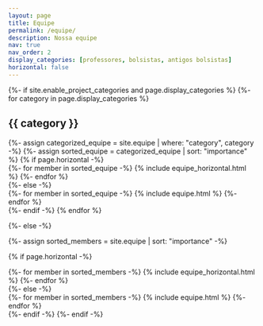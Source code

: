 ```yaml
---
layout: page
title: Equipe
permalink: /equipe/
description: Nossa equipe
nav: true
nav_order: 2
display_categories: [professores, bolsistas, antigos bolsistas]
horizontal: false
---
```


<!-- pages/equipe.md -->
<div class="projects">
{%- if site.enable_project_categories and page.display_categories %}
  <!-- Display categorized team -->
  {%- for category in page.display_categories %}
  <h2 class="category">{{ category }}</h2>
  {%- assign categorized_equipe = site.equipe | where: "category", category -%}
  {%- assign sorted_equipe = categorized_equipe | sort: "importance" %}
  <!-- Generate cards for each member -->
  {% if page.horizontal -%}
  <div class="container">
    <div class="row row-cols-2">
    {%- for member in sorted_equipe -%}
      {% include equipe_horizontal.html %}
    {%- endfor %}
    </div>
  </div>
  {%- else -%}
  <div class="grid">
    {%- for member in sorted_equipe -%}
      {% include equipe.html %}
    {%- endfor %}
  </div>
  {%- endif -%}
  {% endfor %}

{%- else -%}
<!-- Display members without categories -->
  {%- assign sorted_members = site.equipe | sort: "importance" -%}
  <!-- Generate cards for each member -->
  {% if page.horizontal -%}
  <div class="container">
    <div class="row row-cols-2">
    {%- for member in sorted_members -%}
      {% include equipe_horizontal.html %}
    {%- endfor %}
    </div>
  </div>
  {%- else -%}
  <div class="grid">
    {%- for member in sorted_members -%}
      {% include equipe.html %}
    {%- endfor %}
  </div>
  {%- endif -%}
{%- endif -%}
</div>
